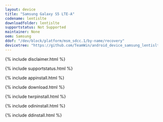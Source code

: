 ```yaml
---
layout: device
title: "Samsung Galaxy S5 LTE-A"
codename: lentislte
downloadfolder: lentislte
supportstatus: Not Supported
maintainer: None
oem: Samsung
ddof: "/dev/block/platform/msm_sdcc.1/by-name/recovery"
devicetree: "https://github.com/TeamWin/android_device_samsung_lentislte"
---
```


{% include disclaimer.html %}

{% include supportstatus.html %}

{% include appinstall.html %}

{% include download.html %}

{% include twrpinstall.html %}

{% include odininstall.html %}

{% include ddinstall.html %}
